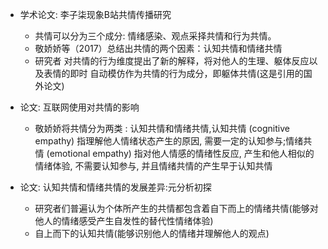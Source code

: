 + 学术论文: 李子柒现象B站共情传播研究
  + 共情可以分为三个成分: 情绪感染、观点采择共情和行为共情。 
  + 敬娇娇等（2017）总结出共情的两个因素：认知共情和情绪共情
  + 研究者 对共情的行为维度提出了新的解释，将对他人的生理、躯体反应以及表情的即时 自动模仿作为共情的行为成分，即躯体共情(这是引用的国外论文)

+ 论文: 互联网使用对共情的影响
  +   敬娇娇将共情分为两类 : 认知共情和情绪共情,认知共情 (cognitive empathy) 指理解他人情绪状态产生的原因, 需要一定的认知参与;情绪共情 (emotional empathy) 指对他人情感的情绪性反应, 产生和他人相似的情绪体验, 不需要认知参与, 并且情绪共情的产生早于认知共情


+  论文: 认知共情和情绪共情的发展差异:元分析初探
    + 研究者们普遍认为个体所产生的共情都包含着自下而上的情绪共情(能够对他人的情绪感受产生自发性的替代性情绪体验)  
    + 自上而下的认知共情(能够识别他人的情绪并理解他人的观点)